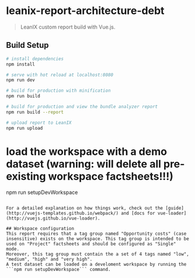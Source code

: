 # leanix-report-architecture-debt

> LeanIX custom report build with Vue.js.

## Build Setup

``` bash
# install dependencies
npm install

# serve with hot reload at localhost:8080
npm run dev

# build for production with minification
npm run build

# build for production and view the bundle analyzer report
npm run build --report

# upload report to LeanIX
npm run upload
```

# load the workspace with a demo dataset (warning: will delete all pre-existing workspace factsheets!!!)
npm run setupDevWorkspace
```

For a detailed explanation on how things work, check out the [guide](http://vuejs-templates.github.io/webpack/) and [docs for vue-loader](http://vuejs.github.io/vue-loader).

## Workspace configuration
This report requires that a tag group named "Opportunity costs" (case insensitive) exists on the workspace. This tag group is intended to be used on "Project" factsheets and should be configured as "Single" mode.
Moreover, this tag group must contain the a set of 4 tags named "low", "medium", "high" and "very high".
A test dataset can be loaded on a develoment workspace by running the ```npm run setupDevWorkspace``` command.
